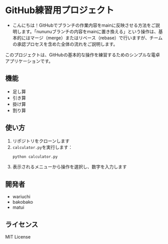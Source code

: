 # GitHub練習用プロジェクト

- こんにちは！GitHubでブランチの作業内容をmainに反映させる方法をご説明します。「nununuブランチの内容をmainに置き換える」という操作は、基本的にはマージ（merge）またはリベース（rebase）で行いますが、チームの承認プロセスを含めた全体の流れをご説明します。

このプロジェクトは、GitHubの基本的な操作を練習するためのシンプルな電卓アプリケーションです。

## 機能

- 足し算
- 引き算
- 掛け算
- 割り算

## 使い方

1. リポジトリをクローンします
2. `calculator.py`を実行します：
   ```bash
   python calculator.py
   ```
3. 表示されるメニューから操作を選択し、数字を入力します

## 開発者
- wariuchi
- bakobako
- matui

## ライセンス

MIT License

